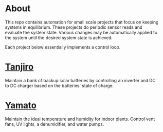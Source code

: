 # About

This repo contains automation for small scale projects that focus on keeping
systems in equilibrium. These projects do periodic sensor reads and evaluate
the system state. Various changes may be automatically applied to the system
until the desired system state is achieved.

Each project below essentially implements a control loop. 

# [Tanjiro](src/python/tanjiro)

Maintain a bank of backup solar batteries by controlling an inverter and DC to
DC charger based on the batteries' state of charge.

# [Yamato](src/python/yamato)

Maintain the ideal temperature and humidity for indoor plants. Control vent
fans, UV lights, a dehumidifier, and water pumps.

